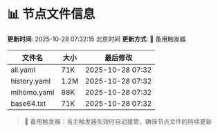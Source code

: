 # 📊 节点文件信息

**更新时间**: 2025-10-28 07:32:15 北京时间
**更新方式**: 🔄 备用触发器

| 文件名 | 大小 | 最后修改 |
|--------|------|----------|
| all.yaml | 71K | 2025-10-28 07:32 |
| history.yaml | 1.2M | 2025-10-28 07:32 |
| mihomo.yaml | 88K | 2025-10-28 07:32 |
| base64.txt | 71K | 2025-10-28 07:32 |

> 🔄 备用触发器：当主触发器失效时自动接管，确保节点文件的持续更新

